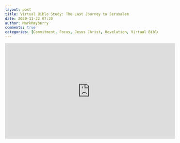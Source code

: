 ```yaml
---
layout: post
title: Virtual Bible Study: The Last Journey to Jerusalem
date: 2020-11-22 07:30
author: MarkMayberry
comments: true
categories: [Commitment, Focus, Jesus Christ, Revelation, Virtual Bible Study]
---
```

<!-- wp:html -->
<iframe src="https://www.facebook.com/plugins/video.php?href=https%3A%2F%2Fwww.facebook.com%2Fascoc.org%2Fvideos%2F724731181741654%2F&show_text=0&width=560" width="560" height="315" style="border:none;overflow:hidden" scrolling="no" frameborder="0" allowfullscreen="true" allow="autoplay; clipboard-write; encrypted-media; picture-in-picture; web-share" allowFullScreen="true"></iframe>
<!-- /wp:html -->
